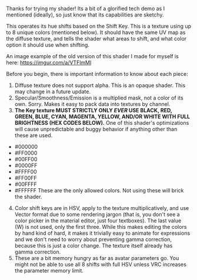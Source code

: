 Thanks for trying my shader! Its a bit of a glorified tech demo as I mentioned (ideally), so just know that its capabilities are sketchy.

This operates its hue shifts based on the Shift Key. This is a texture using up to 8 unique colors (mentioned below). It should have the same UV map as the diffuse texture, and tells the shader what areas to shift, and what color option it should use when shifting.

An image example of the old version of this shader I made for myself is here: https://imgur.com/a/VTFlmMl

Before you begin, there is important information to know about each piece:
1. Diffuse texture does not support alpha. This is an opaque shader. This may change in a future update.
2. Specular/Smoothness/Emission is a multiplied mask, not a color of its own. Sorry. Makes it easy to pack data into textures by channel.
3. **The Key texture MUST STRICTLY ONLY *EVER* USE BLACK, RED, GREEN, BLUE, CYAN, MAGENTA, YELLOW, AND/OR WHITE WITH FULL BRIGHTNESS (HEX CODES BELOW).** One of this shader's optimizations will cause unpredictable and buggy behavior if anything other than these are used.
- #000000
- #FF0000
- #00FF00
- #0000FF
- #FFFF00
- #FF00FF
- #00FFFF
- #FFFFFF
These are the only allowed colors. Not using these will brick the shader.

4. Color shift keys are in HSV, apply to the texture multiplicatively, and use Vector format due to some rendering jargon (that is, you don't see a color picker in the material editor, just four textboxes). The last value (W) is not used, only the first three. While this makes editing the colors by hand kind of hard, it makes it trivially easy to animate for expressions and we don't need to worry about preventing gamma correction, because this is just a color change. The texture itself already has gamma correction.
5. These are a bit memory hungry as far as avatar parameters go. You might not be able to use all 8 shifts with full HSV unless VRC increases the parameter memory limit.